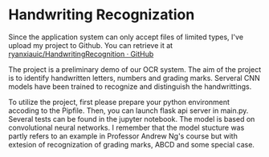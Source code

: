 # Handwriting Recognization

Since the application system can only accept files of limited types, I've upload my project to Github. You can retrieve it at [ryanxiauic/HandwritingRecognition · GitHub](https://github.com/ryanxiauic/HandwritingRecognition.git)



The project is a preliminary demo of our OCR system. The aim of the project is to identify handwritten letters, numbers and grading marks.  Serveral CNN models have been trained to recognize and distinguish the handwrittings.



To utilize the project, first please prepare your python environment accoding to the Pipfile.  Then, you can launch flask api server in main.py. Several tests can be found in the jupyter notebook.  The model is based on convolutional neural networks. I remember that the model stucture was partly refers to an example in Professor Andrew Ng's course but with extesion of recognization of grading marks, ABCD and some special case.  
